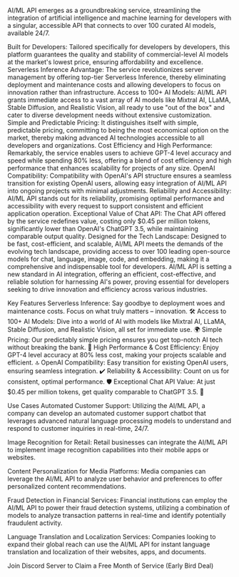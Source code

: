 AI/ML API emerges as a groundbreaking service, streamlining the integration of artificial intelligence and machine learning for developers with a singular, accessible API that connects to over 100 curated AI models, available 24/7.

Built for Developers:
Tailored specifically for developers by developers, this platform guarantees the quality and stability of commercial-level AI models at the market's lowest price, ensuring affordability and excellence.
Serverless Inference Advantage:
The service revolutionizes server management by offering top-tier Serverless Inference, thereby eliminating deployment and maintenance costs and allowing developers to focus on innovation rather than infrastructure.
Access to 100+ AI Models:
AI/ML API grants immediate access to a vast array of AI models like Mixtral AI, LLaMA, Stable Diffusion, and Realistic Vision, all ready to use "out of the box" and cater to diverse development needs without extensive customization.
Simple and Predictable Pricing:
It distinguishes itself with simple, predictable pricing, committing to being the most economical option on the market, thereby making advanced AI technologies accessible to all developers and organizations.
Cost Efficiency and High Performance:
Remarkably, the service enables users to achieve GPT-4 level accuracy and speed while spending 80% less, offering a blend of cost efficiency and high performance that enhances scalability for projects of any size.
OpenAI Compatibility:
Compatibility with OpenAI's API structure ensures a seamless transition for existing OpenAI users, allowing easy integration of AI/ML API into ongoing projects with minimal adjustments.
Reliability and Accessibility:
AI/ML API stands out for its reliability, promising optimal performance and accessibility with every request to support consistent and efficient application operation.
Exceptional Value of Chat API:
The Chat API offered by the service redefines value, costing only $0.45 per million tokens, significantly lower than OpenAI's ChatGPT 3.5, while maintaining comparable output quality.
Designed for the Tech Landscape:
Designed to be fast, cost-efficient, and scalable, AI/ML API meets the demands of the evolving tech landscape, providing access to over 100 leading open-source models for chat, language, image, code, and embedding, making it a comprehensive and indispensable tool for developers.
AI/ML API is setting a new standard in AI integration, offering an efficient, cost-effective, and reliable solution for harnessing AI's power, proving essential for developers seeking to drive innovation and efficiency across various industries.


Key Features 
Serverless Inference: Say goodbye to deployment woes and maintenance costs. Focus on what truly matters – innovation. 🛠️
Access to 100+ AI Models: Dive into a world of AI with models like Mixtral AI, LLaMA, Stable Diffusion, and Realistic Vision, all set for immediate use. 🌍
Simple Pricing: Our predictably simple pricing ensures you get top-notch AI tech without breaking the bank. 💸
High Performance & Cost Efficiency: Enjoy GPT-4 level accuracy at 80% less cost, making your projects scalable and efficient. 🔝
OpenAI Compatibility: Easy transition for existing OpenAI users, ensuring seamless integration. ✔️
Reliability & Accessibility: Count on us for consistent, optimal performance. 🛡️
Exceptional Chat API Value: At just $0.45 per million tokens, get quality comparable to ChatGPT 3.5. 💬

Use Cases 
Automated Customer Support: Utilizing the AI/ML API, a company can develop an automated customer support chatbot that leverages advanced natural language processing models to understand and respond to customer inquiries in real-time, 24/7. 

Image Recognition for Retail: Retail businesses can integrate the AI/ML API to implement image recognition capabilities into their mobile apps or websites.

Content Personalization for Media Platforms: Media companies can leverage the AI/ML API to analyze user behavior and preferences to offer personalized content recommendations.

Fraud Detection in Financial Services: Financial institutions can employ the AI/ML API to power their fraud detection systems, utilizing a combination of models to analyze transaction patterns in real-time and identify potentially fraudulent activity. 

Language Translation and Localization Services: Companies looking to expand their global reach can use the AI/ML API for instant language translation and localization of their websites, apps, and documents.

Join Discord Server to Claim a Free Month of Service (Early Bird Deal)

